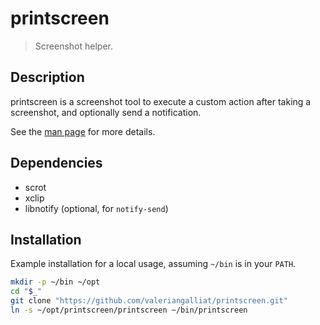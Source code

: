 printscreen
===========

> Screenshot helper.

Description
-----------

printscreen is a screenshot tool to execute a custom action after taking
a screenshot, and optionally send a notification.

See the [man page](https://valeriangalliat.github.io/printscreen/) for more
details.

Dependencies
------------

* scrot
* xclip
* libnotify (optional, for `notify-send`)

Installation
------------

Example installation for a local usage, assuming `~/bin` is in your `PATH`.

```sh
mkdir -p ~/bin ~/opt
cd "$_"
git clone "https://github.com/valeriangalliat/printscreen.git"
ln -s ~/opt/printscreen/printscreen ~/bin/printscreen
```
